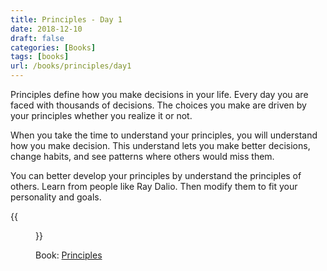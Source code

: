 ```yaml
---
title: Principles - Day 1
date: 2018-12-10
draft: false
categories: [Books]
tags: [books]
url: /books/principles/day1
---
```


Principles define how you make decisions in your life. Every day you are
faced with thousands of decisions. The choices you make are driven by your
principles whether you realize it or not.

When you take the time to understand your principles, you will understand how
you make decision. This understand lets you make better decisions, change
habits, and see patterns where others would miss them.

You can better develop your principles by understand the principles of others.
Learn from people like Ray Dalio. Then modify them to fit your personality and
goals.

{{<figure src="/img/principles.jpg" alt="Principles" link="https://amzn.to/2SEysjr">}}

Book: [Principles](https://amzn.to/2SEysjr)
